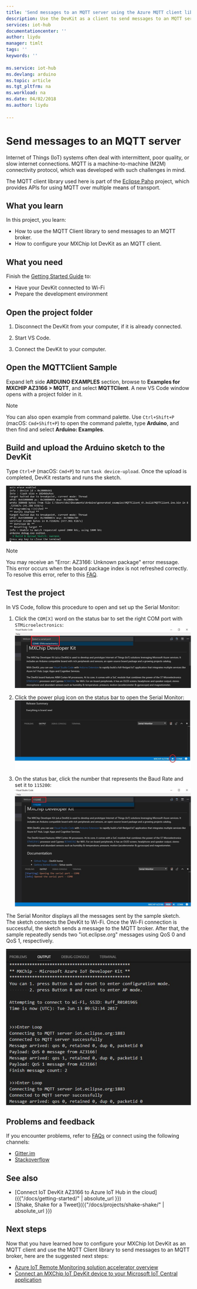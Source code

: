 ```yaml
---
title: 'Send messages to an MQTT server using the Azure MQTT client library | Microsoft Docs.'
description: Use the DevKit as a client to send messages to an MQTT server.
services: iot-hub
documentationcenter: ''
author: liydu
manager: timlt
tags: ''
keywords: ''

ms.service: iot-hub
ms.devlang: arduino
ms.topic: article
ms.tgt_pltfrm: na
ms.workload: na
ms.date: 04/02/2018
ms.author: liydu

---
```


# Send messages to an MQTT server

Internet of Things (IoT) systems often deal with intermittent, poor quality, or slow internet connections. MQTT is a machine-to-machine (M2M) connectivity protocol, which was developed with such challenges in mind. 

The MQTT client library used here is part of the [Eclipse Paho](http://www.eclipse.org/paho/) project, which provides APIs for using MQTT over multiple means of transport.

## What you learn

In this project, you learn:
- How to use the MQTT Client library to send messages to an MQTT broker.
- How to configure your MXChip Iot DevKit as an MQTT client.

## What you need

Finish the [Getting Started Guide](https://docs.microsoft.com/azure/iot-hub/iot-hub-arduino-iot-devkit-az3166-get-started) to:

* Have your DevKit connected to Wi-Fi
* Prepare the development environment

## Open the project folder

1. Disconnect the DevKit from your computer, if it is already connected.

2. Start VS Code.

3. Connect the DevKit to your computer.

## Open the MQTTClient Sample

Expand left side **ARDUINO EXAMPLES** section, browse to **Examples for MXCHIP AZ3166 > MQTT**, and select **MQTTClient**. A new VS Code window opens with a project folder in it.

> [!NOTE]
> You can also open example from command palette. Use `Ctrl+Shift+P` (macOS: `Cmd+Shift+P`) to open the command palette, type **Arduino**, and then find and select **Arduino: Examples**.

## Build and upload the Arduino sketch to the DevKit

Type `Ctrl+P` (macOS: `Cmd+P`) to run `task device-upload`. Once the upload is completed, DevKit restarts and runs the sketch.

![device-upload](media/iot-hub-arduino-iot-devkit-az3166-mqtt-helloworld/device-upload.jpg)

> [!NOTE]
> You may receive an "Error: AZ3166: Unknown package" error message. This error occurs when the board package index is not refreshed correctly. To resolve this error, refer to this [FAQ](https://microsoft.github.io/azure-iot-developer-kit/docs/faq/#development).

## Test the project

In VS Code, follow this procedure to open and set up the Serial Monitor:

1. Click the `COM[X]` word on the status bar to set the right COM port with `STMicroelectronics`:
  ![set-com-port](media/iot-hub-arduino-iot-devkit-az3166-mqtt-helloworld/set-com-port.jpg)

2. Click the power plug icon on the status bar to open the Serial Monitor:
  ![serial-monitor](media/iot-hub-arduino-iot-devkit-az3166-mqtt-helloworld/serial-monitor.jpg)
  
3. On the status bar, click the number that represents the Baud Rate and set it to `115200`:
  ![set-baud-rate](media/iot-hub-arduino-iot-devkit-az3166-mqtt-helloworld/set-baud-rate.jpg)

The Serial Monitor displays all the messages sent by the sample sketch. The sketch connects the DevKit to Wi-Fi. Once the Wi-Fi connection is successful, the sketch sends a message to the MQTT broker. After that, the sample repeatedly sends two "iot.eclipse.org" messages using QoS 0 and QoS 1, respectively.

![serial-output](media/iot-hub-arduino-iot-devkit-az3166-mqtt-helloworld/serial-output.jpg)

## Problems and feedback

If you encounter problems, refer to [FAQs](https://microsoft.github.io/azure-iot-developer-kit/docs/faq/) or connect using the following channels:

* [Gitter.im](http://gitter.im/Microsoft/azure-iot-developer-kit)
* [Stackoverflow](https://stackoverflow.com/questions/tagged/iot-devkit)

## See also

* [Connect IoT DevKit AZ3166 to Azure IoT Hub in the cloud]({{"/docs/getting-started/" | absolute_url }})
* [Shake, Shake for a Tweet]({{"/docs/projects/shake-shake/" | absolute_url }})

## Next steps

Now that you have learned how to configure your MXChip Iot DevKit as an MQTT client and use the MQTT Client library to send messages to an MQTT broker, here are the suggested next steps:

* [Azure IoT Remote Monitoring solution accelerator overview](https://docs.microsoft.com/azure/iot-suite/)
* [Connect an MXChip IoT DevKit device to your Microsoft IoT Central application](https://docs.microsoft.com/microsoft-iot-central/howto-connect-devkit)
